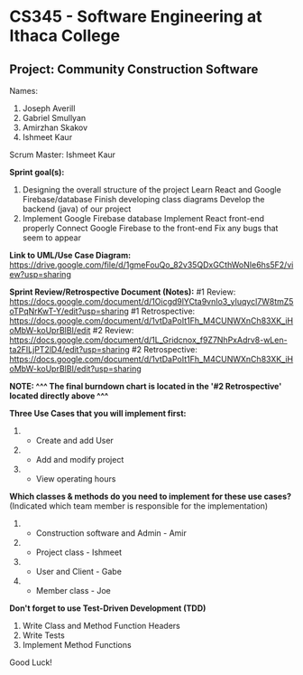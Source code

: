 # CS345 - Software Engineering at Ithaca College
## Project: Community Construction Software

Names:
1. Joseph Averill
2. Gabriel Smullyan
3. Amirzhan Skakov
4. Ishmeet Kaur

Scrum Master: Ishmeet Kaur

**Sprint goal(s):**
1. Designing the overall structure of the project
   Learn React and Google Firebase/database
   Finish developing class diagrams
   Develop the backend (java) of our project
2. Implement Google Firebase database
   Implement React front-end properly
   Connect Google Firebase to the front-end
   Fix any bugs that seem to appear

**Link to UML/Use Case Diagram:**
https://drive.google.com/file/d/1gmeFouQo_82v35QDxGCthWoNIe6hs5F2/view?usp=sharing

**Sprint Review/Retrospective Document (Notes):**
#1 Review:
https://docs.google.com/document/d/1Oicgd9lYCta9vnIo3_yIuqycl7W8tmZ5oTPqNrKwT-Y/edit?usp=sharing
#1 Retrospective:
https://docs.google.com/document/d/1vtDaPoIt1Fh_M4CUNWXnCh83XK_iHoMbW-koUprBlBI/edit
#2 Review:
https://docs.google.com/document/d/1L_Gridcnox_f9Z7NhPxAdrv8-wLen-ta2FILjPT2lD4/edit?usp=sharing
#2 Retrospective:
https://docs.google.com/document/d/1vtDaPoIt1Fh_M4CUNWXnCh83XK_iHoMbW-koUprBlBI/edit?usp=sharing

**NOTE: ^^^ The final burndown chart is located in the '#2 Retrospective' located directly above ^^^**

**Three Use Cases that you will implement first:**
1. - Create and add User
2. - Add and modify project
3. - View operating hours

**Which classes & methods do you need to implement for these use cases?**
(Indicated which team member is responsible for the implementation)
1. - Construction software and Admin - Amir
2. - Project class - Ishmeet
3. - User and Client - Gabe
4. - Member class - Joe

**Don't forget to use Test-Driven Development (TDD)**
1. Write Class and Method Function Headers
2. Write Tests
3. Implement Method Functions




Good Luck!


